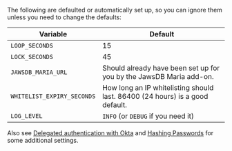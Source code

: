 The following are defaulted or automatically set up, so you can ignore them unless you need to change the defaults:

| Variable                   | Default                                                                                                                                     |
| -------------------------- | ------------------------------------------------------------------------------------------------------------------------------------------- |
| `LOOP_SECONDS`             | 15                                                                                                                                          |
| `LOCK_SECONDS`             | 45                                                                                                                                          |
| `JAWSDB_MARIA_URL`         | Should already have been set up for you by the JawsDB Maria add-on.                                                                              |
| `WHITELIST_EXPIRY_SECONDS` | How long an IP whitelisting should last. 86400 (24 hours) is a good default.                                                                |
| `LOG_LEVEL`                | `INFO` (or `DEBUG` if you need it)                                                                                                          |

Also see [Delegated authentication with Okta](https://github.com/badgerwithagun/orko/wiki/Delegated-authentication-with-Okta) and [Hashing Passwords](Hashing-Passwords) for some additional settings.